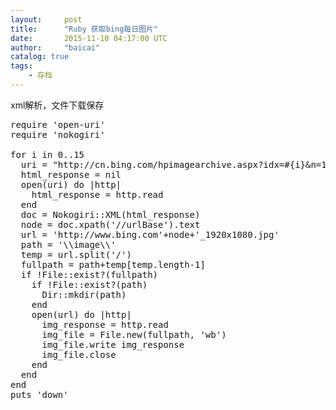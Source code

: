 ```yaml
---
layout:     post
title:      "Ruby 获取bing每日图片"
date:       2015-11-10 04:17:00 UTC
author:     "baicai"
catalog: true
tags:
    - 存档
---
```


xml解析，文件下载保存
<pre class="font:consolas lang:ruby decode:true ">require 'open-uri'
require 'nokogiri'

for i in 0..15
  uri = "http://cn.bing.com/hpimagearchive.aspx?idx=#{i}&amp;n=1"
  html_response = nil
  open(uri) do |http|
    html_response = http.read
  end
  doc = Nokogiri::XML(html_response)
  node = doc.xpath('//urlBase').text
  url = 'http://www.bing.com'+node+'_1920x1080.jpg'
  path = '\\image\\'
  temp = url.split('/')
  fullpath = path+temp[temp.length-1]
  if !File::exist?(fullpath)
    if !File::exist?(path)
      Dir::mkdir(path)
    end
    open(url) do |http|
      img_response = http.read
      img_file = File.new(fullpath, 'wb')
      img_file.write img_response
      img_file.close
    end
  end
end
puts 'down'</pre>
&nbsp;